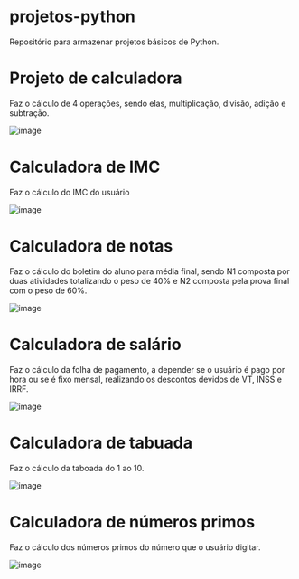 # projetos-python
Repositório para armazenar projetos básicos de Python.

# Projeto de calculadora
Faz o cálculo de 4 operações, sendo elas, multiplicação, divisão, adição e subtração.

![image](https://github.com/rafael-marques15/projetos-python/assets/127262823/26fb1c8a-0b89-4218-b165-a965cf0af17c)

# Calculadora de IMC
Faz o cálculo do IMC do usuário

![image](https://github.com/rafael-marques15/projetos-python/assets/127262823/473b3e57-3d3d-4835-b00d-171da3765d57)

# Calculadora de notas
Faz o cálculo do boletim do aluno para média final, sendo N1 composta por duas atividades totalizando o peso de 40% e N2 composta pela prova final com o peso de 60%.

![image](https://github.com/rafael-marques15/projetos-python/assets/127262823/d5dd5779-21ef-4768-ae77-d0d7bb41f800)

# Calculadora de salário
Faz o cálculo da folha de pagamento, a depender se o usuário é pago por hora ou se é fixo mensal, realizando os descontos devidos de VT, INSS e IRRF.

![image](https://github.com/rafael-marques15/projetos-python/assets/127262823/fe808f7f-9bee-4e1a-9055-c48b7a654e87)

# Calculadora de tabuada
Faz o cálculo da taboada do 1 ao 10.

![image](https://github.com/rafael-marques15/projetos-python/assets/127262823/23d015a4-915d-4f43-9cf1-eb6f62d03b52)

# Calculadora de números primos
Faz o cálculo dos números primos do número que o usuário digitar.

![image](https://github.com/rafael-marques15/projetos-python/assets/127262823/145da4dc-09c5-4bec-9944-ab5b535f4b2f)
